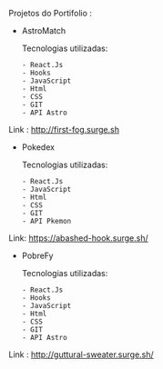 Projetos do Portifolio :

  * AstroMatch


      Tecnologias utilizadas:
      
      
        - React.Js
        - Hooks
        - JavaScript
        - Html
        - CSS
        - GIT
        - API Astro

Link : http://first-fog.surge.sh


  * Pokedex


      Tecnologias utilizadas:
      
      
        - React.Js
        - JavaScript
        - Html
        - CSS
        - GIT
        - API Pkemon
        
 Link: https://abashed-hook.surge.sh/
 

  * PobreFy


      Tecnologias utilizadas:
      
      
        - React.Js
        - Hooks
        - JavaScript
        - Html
        - CSS
        - GIT
        - API Astro

Link : http://guttural-sweater.surge.sh/
        

